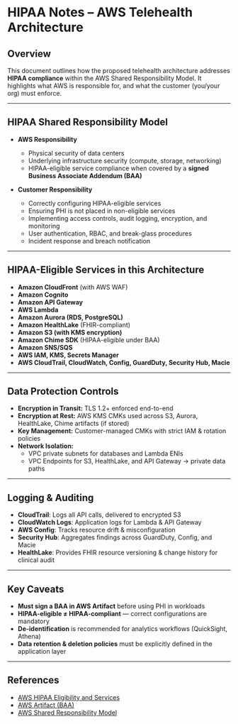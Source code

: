 # HIPAA Notes – AWS Telehealth Architecture

## Overview
This document outlines how the proposed telehealth architecture addresses **HIPAA compliance** within the AWS Shared Responsibility Model. It highlights what AWS is responsible for, and what the customer (you/your org) must enforce.

---

## HIPAA Shared Responsibility Model

- **AWS Responsibility**  
  - Physical security of data centers  
  - Underlying infrastructure security (compute, storage, networking)  
  - HIPAA-eligible service compliance when covered by a **signed Business Associate Addendum (BAA)**  

- **Customer Responsibility**  
  - Correctly configuring HIPAA-eligible services  
  - Ensuring PHI is not placed in non-eligible services  
  - Implementing access controls, audit logging, encryption, and monitoring  
  - User authentication, RBAC, and break-glass procedures  
  - Incident response and breach notification  

---

## HIPAA-Eligible Services in this Architecture
- **Amazon CloudFront** (with AWS WAF)  
- **Amazon Cognito**  
- **Amazon API Gateway**  
- **AWS Lambda**  
- **Amazon Aurora (RDS, PostgreSQL)**  
- **Amazon HealthLake** (FHIR-compliant)  
- **Amazon S3 (with KMS encryption)**  
- **Amazon Chime SDK** (HIPAA-eligible under BAA)  
- **Amazon SNS/SQS**  
- **AWS IAM, KMS, Secrets Manager**  
- **AWS CloudTrail, CloudWatch, Config, GuardDuty, Security Hub, Macie**  

---

## Data Protection Controls

- **Encryption in Transit:** TLS 1.2+ enforced end-to-end  
- **Encryption at Rest:** AWS KMS CMKs used across S3, Aurora, HealthLake, Chime artifacts (if stored)  
- **Key Management:** Customer-managed CMKs with strict IAM & rotation policies  
- **Network Isolation:**  
  - VPC private subnets for databases and Lambda ENIs  
  - VPC Endpoints for S3, HealthLake, and API Gateway → private data paths  

---

## Logging & Auditing

- **CloudTrail**: Logs all API calls, delivered to encrypted S3  
- **CloudWatch Logs**: Application logs for Lambda & API Gateway  
- **AWS Config**: Tracks resource drift & misconfiguration  
- **Security Hub**: Aggregates findings across GuardDuty, Config, and Macie  
- **HealthLake**: Provides FHIR resource versioning & change history for clinical audit  

---

## Key Caveats

- **Must sign a BAA in AWS Artifact** before using PHI in workloads  
- **HIPAA-eligible ≠ HIPAA-compliant** — correct configurations are mandatory  
- **De-identification** is recommended for analytics workflows (QuickSight, Athena)  
- **Data retention & deletion policies** must be explicitly defined in the application layer  

---

## References
- [AWS HIPAA Eligibility and Services](https://aws.amazon.com/compliance/hipaa-eligible-services-reference/)  
- [AWS Artifact (BAA)](https://aws.amazon.com/artifact/)  
- [AWS Shared Responsibility Model](https://aws.amazon.com/compliance/shared-responsibility-model/)  

